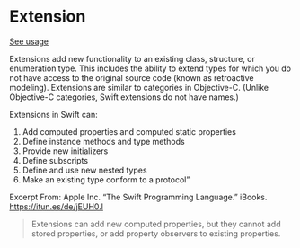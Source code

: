 # Extension
[See usage](https://github.com/asalom/Cocoa-Design-Patterns-in-Swift/tree/master/DesignPatterns/DesignPatternsTests/Extension)

Extensions add new functionality to an existing class, structure, or enumeration type. This includes the ability to extend types for which you do not have access to the original source code (known as retroactive modeling). Extensions are similar to categories in Objective-C. (Unlike Objective-C categories, Swift extensions do not have names.)

Extensions in Swift can:

1. Add computed properties and computed static properties
2. Define instance methods and type methods
3. Provide new initializers
4. Define subscripts
5. Define and use new nested types
6. Make an existing type conform to a protocol”

Excerpt From: Apple Inc. “The Swift Programming Language.” iBooks. https://itun.es/de/jEUH0.l

> Extensions can add new computed properties, but they cannot add stored properties, or add property observers to existing properties.
